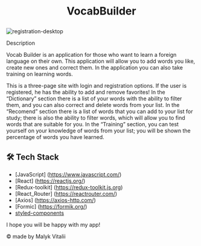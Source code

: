 
# <p align="center">VocabBuilder</p>

![registration-desktop](https://github.com/Vitalii-Malyk/VocabBuilder/assets/125901006/2c601c88-c13c-4687-96b5-61a005538613)

Description

Vocab Builder is an application for those who want to learn a foreign language on their own. This application will allow you to add words you like, create new ones and correct them. In the application you can also take training on learning words.

This is a three-page site with login and registration options. If the user is registered, he has the ability to add and remove favorites! In the “Dictionary” section there is a list of your words with the ability to filter them, and you can also correct and delete words from your list. In the “Recomend” section there is a list of words that you can add to your list for study; there is also the ability to filter words, which will allow you to find words that are suitable for you. In the “Training” section, you can test yourself on your knowledge of words from your list; you will be shown the percentage of words you have learned.

## 🛠️ Tech Stack

- [JavaScript] (https://www.javascript.com/)
- [React] (https://reactjs.org/)
- [Redux-toolkit] (https://redux-toolkit.js.org)
- [React_Router] (https://reactrouter.com/)
- [Axios] (https://axios-http.com/)
- [Formic] (https://formik.org/)
- [styled-components](https://styled-components.com)

I hope you will be happy with my app!

© made by Malyk Vitalii
